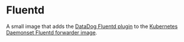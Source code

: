 # Fluentd

A small image that adds the [DataDog Fluentd plugin](https://github.com/DataDog/fluent-plugin-datadog)
to the [Kubernetes Daemonset Fluentd forwarder image](https://hub.docker.com/r/fluent/fluentd-kubernetes-daemonset).
